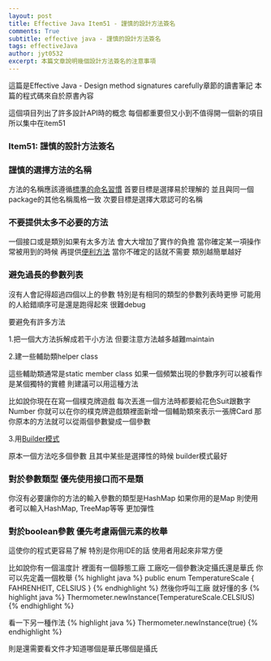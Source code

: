 ```yaml
---
layout: post
title: Effective Java Item51 - 謹慎的設計方法簽名
comments: True 
subtitle: effective java - 謹慎的設計方法簽名
tags: effectiveJava
author: jyt0532
excerpt: 本篇文章說明幾個設計方法簽名的注意事項
---
```


這篇是Effective Java - Design method signatures carefully章節的讀書筆記 本篇的程式碼來自於原書內容

這個項目列出了許多設計API時的概念 每個都重要但又小到不值得開一個新的項目 所以集中在item51


### Item51: 謹慎的設計方法簽名

### 謹慎的選擇方法的名稱

方法的名稱應該遵循[標準的命名習慣](/2018/01/28/adhere-to-generally-accepted-naming-conventions/) 首要目標是選擇易於理解的 並且與同一個package的其他名稱風格一致
次要目標是選擇大眾認可的名稱

### 不要提供太多不必要的方法

一個接口或是類別如果有太多方法 會大大增加了實作的負擔 當你確定某一項操作常被用到的時候 再提供[便利方法](https://stackoverflow.com/questions/19063652/what-is-a-convenience-method-in-java) 當你不確定的話就不需要 類別越簡單越好

### 避免過長的參數列表

沒有人會記得超過四個以上的參數 特別是有相同的類型的參數列表時更慘 可能用的人給錯順序可是還是跑得起來 很難debug

要避免有許多方法

1.把一個大方法拆解成若干小方法 但要注意方法越多越難maintain

2.建一些輔助類helper class 

這些輔助類通常是static member class 如果一個頻繁出現的參數序列可以被看作是某個獨特的實體 則建議可以用這種方法

比如說你現在在寫一個樸克牌遊戲 每次丟進一個方法時都要給花色Suit跟數字Number 
你就可以在你的樸克牌遊戲類裡面新增一個輔助類來表示一張牌Card 那你原本的方法就可以從兩個參數變成一個參數

3.用[Builder模式](/2017/06/29/builder/)

原本一個方法吃多個參數 且其中某些是選擇性的時候 builder模式最好

### 對於參數類型 優先使用接口而不是類
你沒有必要讓你的方法的輸入參數的類型是HashMap 如果你用的是Map 則使用者可以輸入HashMap, TreeMap等等 更加彈性

### 對於boolean參數 優先考慮兩個元素的枚舉

這使你的程式更容易了解 特別是你用IDE的話 使用者用起來非常方便

比如說你有一個溫度計 裡面有一個靜態工廠 工廠吃一個參數決定攝氏還是華氏 你可以先定義一個枚舉
{% highlight java %}
public enum TemperatureScale { FAHRENHEIT, CELSIUS }
{% endhighlight %}
然後你呼叫工廠 就好懂的多
{% highlight java %}
Thermometer.newInstance(TemperatureScale.CELSIUS)
{% endhighlight %}

看一下另一種作法
{% highlight java %}
Thermometer.newInstance(true) 
{% endhighlight %}

則是還需要看文件才知道哪個是華氏哪個是攝氏














